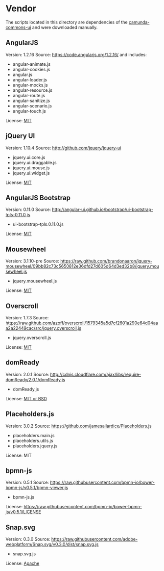 # Vendor

The scripts located in this directory are dependencies of the
[camunda-commons-ui](http://github.com/camunda/camunda-commons-ui)
and were downloaded manually.



## AngularJS

Version: 1.2.16
Source: https://code.angularjs.org/1.2.16/ and includes:

- angular-animate.js
- angular-cookies.js
- angular.js
- angular-loader.js
- angular-mocks.js
- angular-resource.js
- angular-route.js
- angular-sanitize.js
- angular-scenario.js
- angular-touch.js

License: [MIT](https://raw.githubusercontent.com/angular/angular/master/LICENSE)



## jQuery UI

Version: 1.10.4
Source: http://github.com/jquery/jquery-ui

- jquery.ui.core.js
- jquery.ui.draggable.js
- jquery.ui.mouse.js
- jquery.ui.widget.js

License: [MIT](https://raw.githubusercontent.com/jquery/jquery-ui/master/LICENSE.txt)



## AngularJS Bootstrap

Version: 0.11.0
Source: http://angular-ui.github.io/bootstrap/ui-bootstrap-tpls-0.11.0.js

- ui-bootstrap-tpls.0.11.0.js

License: [MIT](https://github.com/angular-ui/bootstrap/blob/master/LICENSE)



## Mousewheel

Version: 3.1.10-pre
Source: https://raw.github.com/brandonaaron/jquery-mousewheel/09bb82c73c5650812e36dfd27d605d64d3ed32b8/jquery.mousewheel.js

- jquery.mousewheel.js

License: [MIT](https://raw.githubusercontent.com/brandonaaron/jquery-mousewheel/09bb82c73c5650812e36dfd27d605d64d3ed32b8/LICENSE.txt)



## Overscroll

Version: 1.7.3
Source: https://raw.github.com/azoff/overscroll/1579345a5d7cf2601a290e64d04aaa2a22449cac/src/jquery.overscroll.js

- jquery.overscroll.js

License: [MIT](https://github.com/azoff/overscroll/blob/master/mit.license)


## domReady

Version: 2.0.1
Source: http://cdnjs.cloudflare.com/ajax/libs/require-domReady/2.0.1/domReady.js

- domReady.js

License: [MIT or BSD](https://raw.githubusercontent.com/requirejs/domReady/master/LICENSE)



## Placeholders.js

Version: 3.0.2
Source: https://github.com/jamesallardice/Placeholders.js

- placeholders.main.js
- placeholders.utils.js
- placeholders.jquery.js

License: MIT



## bpmn-js

Version: 0.5.1
Source: https://raw.githubusercontent.com/bpmn-io/bower-bpmn-js/v0.5.1/bpmn-viewer.js

- bpmn-js.js

License: https://raw.githubusercontent.com/bpmn-io/bower-bpmn-js/v0.5.1/LICENSE



## Snap.svg

Version: 0.3.0
Source: https://raw.githubusercontent.com/adobe-webplatform/Snap.svg/v0.3.0/dist/snap.svg.js

- snap.svg.js

License: [Apache](http://www.apache.org/licenses/LICENSE-2.0)

